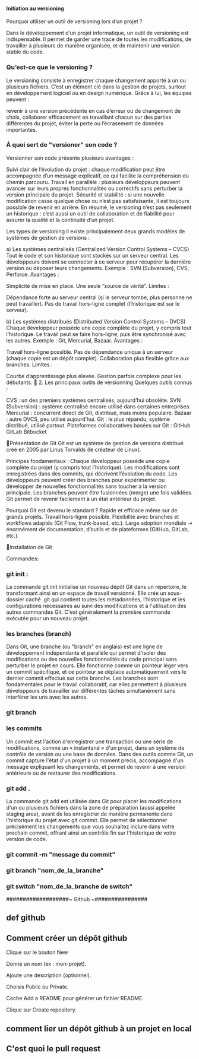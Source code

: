 
#### Initiation au versioning
Pourquoi utiliser un outil de versioning lors d’un projet ?

Dans le développement d’un projet informatique, un outil de versioning est indispensable. Il permet de garder une trace de toutes les modifications, de travailler à plusieurs de manière organisée, et de maintenir une version stable du code.

### Qu’est-ce que le versioning ?
Le versioning consiste à enregistrer chaque changement apporté à un ou plusieurs fichiers. C’est un élément clé dans la gestion de projets, surtout en développement logiciel ou en design numérique. Grâce à lui, les équipes peuvent :

revenir à une version précédente en cas d’erreur ou de changement de choix,
collaborer efficacement en travaillant chacun sur des parties différentes du projet,
éviter la perte ou l’écrasement de données importantes.

### À quoi sert de "versioner" son code ?
Versionner son code présente plusieurs avantages :

Suivi clair de l’évolution du projet : chaque modification peut être accompagnée d’un message explicatif, ce qui facilite la compréhension du chemin parcouru.
Travail en parallèle : plusieurs développeurs peuvent avancer sur leurs propres fonctionnalités ou correctifs sans perturber la version principale du projet.
Sécurité et stabilité : si une nouvelle modification casse quelque chose ou n’est pas satisfaisante, il est toujours possible de revenir en arrière.
En résumé, le versioning n’est pas seulement un historique : c’est aussi un outil de collaboration et de fiabilité pour assurer la qualité et la continuité d’un projet.



Les types de versioning
Il existe principalement deux grands modèles de systèmes de gestion de versions :

a) Les systèmes centralisés (Centralized Version Control Systems – CVCS)
Tout le code et son historique sont stockés sur un serveur central.
Les développeurs doivent se connecter à ce serveur pour récupérer la dernière version ou déposer leurs changements.
Exemple : SVN (Subversion), CVS, Perforce.
Avantages :

Simplicité de mise en place.
Une seule “source de vérité”.
Limites :

Dépendance forte au serveur central (si le serveur tombe, plus personne ne peut travailler).
Pas de travail hors-ligne complet (l’historique est sur le serveur).

b) Les systèmes distribués (Distributed Version Control Systems – DVCS)
Chaque développeur possède une copie complète du projet, y compris tout l’historique.
Le travail peut se faire hors-ligne, puis être synchronisé avec les autres.
Exemple : Git, Mercurial, Bazaar.
Avantages :

Travail hors-ligne possible.
Pas de dépendance unique à un serveur (chaque copie est un dépôt complet).
Collaboration plus flexible grâce aux branches.
Limites :

Courbe d’apprentissage plus élevée.
Gestion parfois complexe pour les débutants.
🔹 2. Les principaux outils de versionning
Quelques outils connus :

CVS : un des premiers systèmes centralisés, aujourd’hui obsolète.
SVN (Subversion) : système centralisé encore utilisé dans certaines entreprises.
Mercurial : concurrent direct de Git, distribué, mais moins populaire.
Bazaar : autre DVCS, peu utilisé aujourd’hui.
Git : le plus répandu, système distribué, utilisé partout.
Plateformes collaboratives basées sur Git :
GitHub
GitLab
Bitbucket


🔹Présentation de Git
Git est un système de gestion de versions distribué créé en 2005 par Linus Torvalds (le créateur de Linux).

Principes fondamentaux :
Chaque développeur possède une copie complète du projet (y compris tout l’historique).
Les modifications sont enregistrées dans des commits, qui décrivent l’évolution du code.
Les développeurs peuvent créer des branches pour expérimenter ou développer de nouvelles fonctionnalités sans toucher à la version principale.
Les branches peuvent être fusionnées (merge) une fois validées.
Git permet de revenir facilement à un état antérieur du projet.


Pourquoi Git est devenu le standard ?
Rapide et efficace même sur de grands projets.
Travail hors-ligne possible.
Flexibilité avec branches et workflows adaptés (Git Flow, trunk-based, etc.).
Large adoption mondiale → énormément de documentation, d’outils et de plateformes (GitHub, GitLab, etc.).


🔹Installation de Git

Commandes:
### git init :
La commande git init initialise un nouveau dépôt Git dans un répertoire, le transformant ainsi en un espace de travail versionné. Elle crée un sous-dossier caché .git qui contient toutes les métadonnées, l'historique et les configurations nécessaires au suivi des modifications et à l'utilisation des autres commandes Git. C'est généralement la première commande exécutée pour un nouveau projet.

### les branches (branch)
Dans Git, une branche (ou "branch" en anglais) est une ligne de développement indépendante et parallèle qui permet d'isoler des modifications ou des nouvelles fonctionnalités du code principal sans perturber le projet en cours. Elle fonctionne comme un pointeur léger vers un commit spécifique, et ce pointeur se déplace automatiquement vers le dernier commit effectué sur cette branche. Les branches sont fondamentales pour le travail collaboratif, car elles permettent à plusieurs développeurs de travailler sur différentes tâches simultanément sans interférer les uns avec les autres.

### git branch

### les commits
Un commit est l'action d'enregistrer une transaction ou une série de modifications, comme un « instantané » d'un projet, dans un système de contrôle de version ou une base de données. Dans des outils comme Git, un commit capture l'état d'un projet à un moment précis, accompagné d'un message expliquant les changements, et permet de revenir à une version antérieure ou de restaurer des modifications.

### git add .
La commande git add est utilisée dans Git pour placer les modifications d'un ou plusieurs fichiers dans la zone de préparation (aussi appelée staging area), avant de les enregistrer de manière permanente dans l'historique du projet avec git commit. Elle permet de sélectionner précisément les changements que vous souhaitez inclure dans votre prochain commit, offrant ainsi un contrôle fin sur l'historique de votre version de code. 

### git commit -m "message du commit"

### git branch "nom_de_la_branche"
### git switch "nom_de_la_branche de switch"

###################~ Github ~################

## def github

## Comment créer un dépôt github

Clique sur le bouton New 

Donne un nom (ex : mon-projet).

Ajoute une description (optionnel).

Choisis Public ou Private.

Coche Add a README pour générer un fichier README.

Clique sur Create repository.

## comment lier un dépôt github à un projet en local

## C'est quoi le pull request
